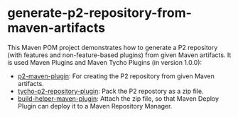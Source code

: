 generate-p2-repository-from-maven-artifacts
===========================================

This Maven POM project demonstrates how to generate a P2 repository (with features and non-feature-based plugins) from given Maven artifacts.
It is used Maven Plugins and Maven Tycho Plugins (in version 1.0.0):
- [p2-maven-plugin](https://github.com/reficio/p2-maven-plugin): For creating the P2 repository from given Maven artifacts.
- [tycho-p2-repository-plugin](https://eclipse.org/tycho/sitedocs/tycho-p2/tycho-p2-repository-plugin/plugin-info.html): Pack the P2 repostory as a zip file.
- [build-helper-maven-plugin](http://www.mojohaus.org/build-helper-maven-plugin/index.html): Attach the zip file, so that Maven Deploy Plugin can deploy it to a Maven Repository Manager.
